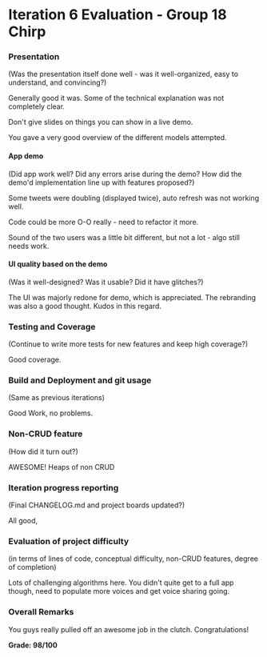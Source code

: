 # Iteration 6 Evaluation - Group 18 Chirp

### Presentation
(Was the presentation itself done well - was it well-organized, easy to understand, and convincing?)

Generally good it was.   Some of the technical explanation was not completely clear.

Don't give slides on things you can show in a live demo.

You gave a very good overview of the different models attempted.


#### App demo
(Did app work well?  Did any errors arise during the demo?  How did the demo'd implementation line up with features proposed?)

Some tweets were doubling (displayed twice), auto refresh was not working well.

Code could be more O-O really - need to refactor it more.

Sound of the two users was a little bit different, but not a lot - algo still needs work.



#### UI quality based on the demo
(Was it well-designed? Was it usable?  Did it have glitches?)

The UI was majorly redone for demo, which is appreciated. The rebranding was also a good thought. Kudos in this regard.

### Testing and Coverage
(Continue to write more tests for new features and keep high coverage?)

Good coverage.

### Build and Deployment and git usage
(Same as previous iterations)

Good Work, no problems.

### Non-CRUD feature
(How did it turn out?)

AWESOME!  Heaps of non CRUD

### Iteration progress reporting
(Final CHANGELOG.md and project boards updated?)

All good,

### Evaluation of project difficulty
(in terms of lines of code, conceptual difficulty, non-CRUD features, degree of completion)

Lots of challenging algorithms here.  You didn't quite get to a full app though, need to populate more voices and get voice sharing going.

### Overall Remarks

You guys really pulled off an awesome job in the clutch. Congratulations!


**Grade: 98/100**

